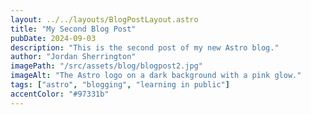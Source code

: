 ```yaml
---
layout: ../../layouts/BlogPostLayout.astro
title: "My Second Blog Post"
pubDate: 2024-09-03
description: "This is the second post of my new Astro blog."
author: "Jordan Sherrington"
imagePath: "/src/assets/blog/blogpost2.jpg"
imageAlt: "The Astro logo on a dark background with a pink glow."
tags: ["astro", "blogging", "learning in public"]
accentColor: "#97331b"
---
```


